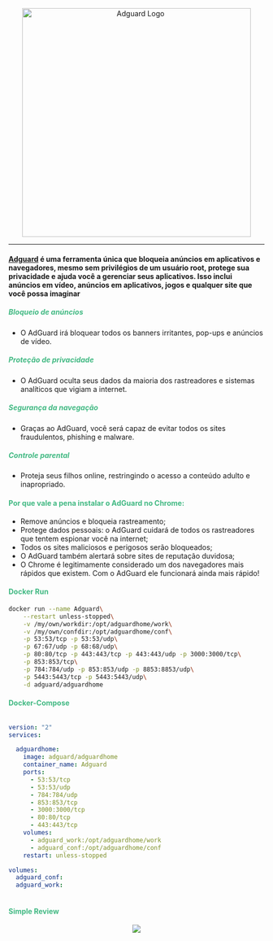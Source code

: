 <p align="center">
  <img width="450" src="./src/utils/adguard/logo.svg" alt="Adguard Logo">
</p>

<!-- <h1 align="center">Adguard</h1> -->

***

#### [Adguard](https://adguard.com/) é uma ferramenta única que bloqueia anúncios em aplicativos e navegadores, mesmo sem privilégios de um usuário root, protege sua privacidade e ajuda você a gerenciar seus aplicativos. Isso inclui anúncios em vídeo, anúncios em aplicativos, jogos e qualquer site que você possa imaginar

<h5 style="color: #42b983">Bloqueio de anúncios</h5>

* O AdGuard irá bloquear todos os banners irritantes, pop-ups e anúncios de vídeo.

<h5 style="color: #42b983">Proteção de privacidade</h5>

* O AdGuard oculta seus dados da maioria dos rastreadores e sistemas analíticos que vigiam a internet.

<h5 style="color: #42b983">Segurança da navegação</h5>

* Graças ao AdGuard, você será capaz de evitar todos os sites fraudulentos, phishing e malware.

<h5 style="color: #42b983">Controle parental</h5>

* Proteja seus filhos online, restringindo o acesso a conteúdo adulto e inapropriado.

<h4 style="color: #42b983">Por que vale a pena instalar o AdGuard no Chrome:</h4>

* Remove anúncios e bloqueia rastreamento;
* Protege dados pessoais: o AdGuard cuidará de todos os rastreadores que tentem espionar você na internet;
* Todos os sites maliciosos e perigosos serão bloqueados;
* O AdGuard também alertará sobre sites de reputação duvidosa;
* O Chrome é legitimamente considerado um dos navegadores mais rápidos que existem. Com o AdGuard ele funcionará ainda mais rápido!

<h4 style="color: #42b983">Docker Run</h4>

~~~bash
docker run --name Adguard\
    --restart unless-stopped\
    -v /my/own/workdir:/opt/adguardhome/work\
    -v /my/own/confdir:/opt/adguardhome/conf\
    -p 53:53/tcp -p 53:53/udp\
    -p 67:67/udp -p 68:68/udp\
    -p 80:80/tcp -p 443:443/tcp -p 443:443/udp -p 3000:3000/tcp\
    -p 853:853/tcp\
    -p 784:784/udp -p 853:853/udp -p 8853:8853/udp\
    -p 5443:5443/tcp -p 5443:5443/udp\
    -d adguard/adguardhome
~~~

<h4 style="color: #42b983">Docker-Compose</h4>

~~~yaml

version: "2"
services:

  adguardhome:
    image: adguard/adguardhome
    container_name: Adguard
    ports:
      - 53:53/tcp
      - 53:53/udp
      - 784:784/udp
      - 853:853/tcp
      - 3000:3000/tcp
      - 80:80/tcp
      - 443:443/tcp
    volumes:
      - adguard_work:/opt/adguardhome/work
      - adguard_conf:/opt/adguardhome/conf
    restart: unless-stopped

volumes:
  adguard_conf:
  adguard_work:
  
~~~

<h4 style="color: #42b983">Simple Review</h4>

<!-- <details>
<summary>Click Para ver os Screenshots</summary>
  
</details> -->

<p align="center">
    <img src="./src/utils/adguard/info.gif"/>
</p>
